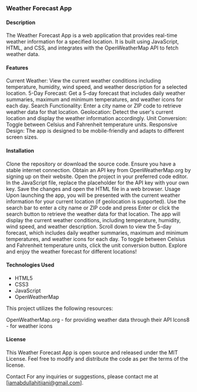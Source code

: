 <h3>Weather Forecast App</h3>

<h4>Description</h4>
The Weather Forecast App is a web application that provides real-time weather information for a specified location. It is built using JavaScript, HTML, and CSS, and integrates with the OpenWeatherMap API to fetch weather data.

<h4>Features</h4>
Current Weather: View the current weather conditions including temperature, humidity, wind speed, and weather description for a selected location.
5-Day Forecast: Get a 5-day forecast that includes daily weather summaries, maximum and minimum temperatures, and weather icons for each day.
Search Functionality: Enter a city name or ZIP code to retrieve weather data for that location.
Geolocation: Detect the user's current location and display the weather information accordingly.
Unit Conversion: Toggle between Celsius and Fahrenheit temperature units.
Responsive Design: The app is designed to be mobile-friendly and adapts to different screen sizes.

<h4>Installation</h4>
Clone the repository or download the source code.
Ensure you have a stable internet connection.
Obtain an API key from OpenWeatherMap.org by signing up on their website.
Open the project in your preferred code editor.
In the JavaScript file, replace the placeholder for the API key with your own key.
Save the changes and open the HTML file in a web browser.
Usage
Upon launching the app, you will be presented with the current weather information for your current location (if geolocation is supported).
Use the search bar to enter a city name or ZIP code and press Enter or click the search button to retrieve the weather data for that location.
The app will display the current weather conditions, including temperature, humidity, wind speed, and weather description.
Scroll down to view the 5-day forecast, which includes daily weather summaries, maximum and minimum temperatures, and weather icons for each day.
To toggle between Celsius and Fahrenheit temperature units, click the unit conversion button.
Explore and enjoy the weather forecast for different locations!

<h4>Technologies Used</h4>
    <ul>
        <li>HTML5</li>
        <li>CSS3</li>
        <li>JavaScript</li>
        <li>OpenWeatherMap </li>
        </ul>

This project utilizes the following resources:

OpenWeatherMap.org - for providing weather data through their API
Icons8 - for weather icons

<h4>License</h4>
This Weather Forecast App is open source and released under the MIT License. Feel free to modify and distribute the code as per the terms of the license.

Contact
For any inquiries or suggestions, please contact me at [iamabdullahitijani@gmail.com].